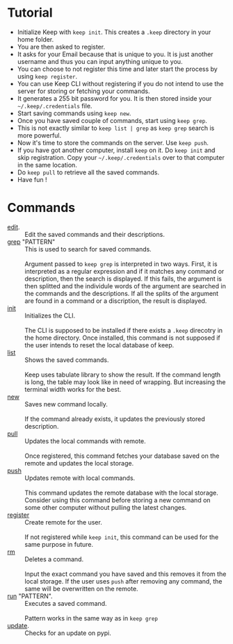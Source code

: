 # Tutorial

 - Initialize Keep with `keep init`. This creates a `.keep` directory in your home folder.
 - You are then asked to register.
  - It asks for your Email because that is unique to you. It is just another username and thus you can input anything
     unique to you.
  - You can choose to not register this time and later start the process by using `keep register`.
  - You can use Keep CLI without registering if you do not intend to use the server for storing or fetching your commands.
 - It generates a 255 bit password for you. It is then stored inside your `~/.keep/.credentials` file.
 - Start saving commands using `keep new`.
 - Once you have saved couple of commands, start using `keep grep`.
  - This is not exactly similar to `keep list | grep` as `keep grep` search is more powerful.
 - Now it's time to store the commands on the server. Use `keep push`.
 - If you have got another computer, install `keep` on it. Do `keep init` and skip registration. Copy your `~/.keep/.credentials` over to that computer in the same location.
 - Do `keep pull` to retrieve all the saved commands.
 - Have fun !

# Commands

<dl>
  <dt><a href="https://github.com/OrkoHunter/keep/blob/master/keep/commands/cmd_update.py">edit</a>.</dt>
  <dd>Edit the saved commands and their descriptions.</dd>

  <dt><a href="https://github.com/OrkoHunter/keep/blob/master/keep/commands/cmd_grep.py">grep</a> "PATTERN"</dt>
  <dd>This is used to search for saved commands.<br><br>Argument passed to <code>keep grep</code> is interpreted in two ways. First, it is interpreted as a regular expression and if it matches any command or description, then the search is displayed. If this fails, the argument is then splitted and the individule words of the argument are searched in the commands and the descriptions. If all the splits of the argument are found in a command or a discription, the result is displayed.</dd>

  <dt><a href="https://github.com/OrkoHunter/keep/blob/master/keep/commands/cmd_init.py">init</a></dt>
  <dd>Initializes the CLI.<br><br>The CLI is supposed to be installed if there exists a <code>.keep</code> direcotry in the home directory. Once installed, this command is not supposed if the user intends to reset the local database of keep.</dd>

  <dt><a href="https://github.com/OrkoHunter/keep/blob/master/keep/commands/cmd_list.py">list</a></dt>
  <dd>Shows the saved commands.<br><br>Keep uses tabulate library to show the result. If the command length is long, the table may look like in need of wrapping. But increasing the terminal width works for the best.</dd>

  <dt><a href="https://github.com/OrkoHunter/keep/blob/master/keep/commands/cmd_new.py">new</a></dt>
  <dd>Saves new command locally.<br><br>If the command already exists, it updates the previously stored description.</dd>

  <dt><a href="https://github.com/OrkoHunter/keep/blob/master/keep/commands/cmd_pull.py">pull</a></dt>
  <dd>Updates the local commands with remote.<br><br>Once registered, this command fetches your database saved on the remote and updates the local storage.</dd>

  <dt><a href="https://github.com/OrkoHunter/keep/blob/master/keep/commands/cmd_push.py">push</a></dt>
  <dd>Updates remote with local commands.<br><br>This command updates the remote database with the local storage. Consider using this command before storing a new command on some other computer without pulling the latest changes.</dd>

  <dt><a href="https://github.com/OrkoHunter/keep/blob/master/keep/commands/cmd_register.py">register</a></dt>
  <dd>Create remote for the user.<br><br>If not registered while <code>keep init</code>, this command can be used for the same purpose in future.</dd>

  <dt><a href="https://github.com/OrkoHunter/keep/blob/master/keep/commands/cmd_rm.py">rm</a></dt>
  <dd>Deletes a command.<br><br>Input the exact command you have saved and this removes it from the local storage. If the user uses <code>push</code> after removing any command, the same will be overwritten on the remote.</dd>

  <dt><a href="https://github.com/OrkoHunter/keep/blob/master/keep/commands/cmd_run.py">run</a> "PATTERN".</dt>
  <dd>Executes a saved command.<br><br>Pattern works in the same way as in <code>keep grep</code></dd>

  <dt><a href="https://github.com/OrkoHunter/keep/blob/master/keep/commands/cmd_update.py">update</a>.</dt>
  <dd>Checks for an update on pypi.</dd>

</dl>
